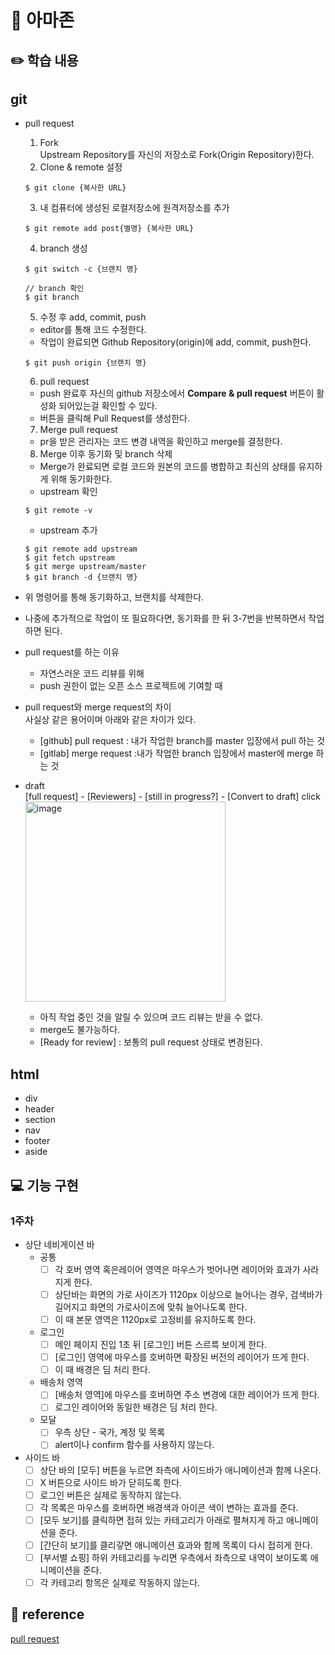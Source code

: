 # 🎯 아마존

## ✏️ 학습 내용

###

## git

- pull request

  1. Fork  
     Upstream Repository를 자신의 저장소로 Fork(Origin Repository)한다.
  2. Clone & remote 설정

  ```
  $ git clone {복사한 URL}
  ```

  3. 내 컴퓨터에 생성된 로컬저장소에 원격저장소를 추가

  ```
  $ git remote add post{별명} {복사한 URL}
  ```

  4. branch 생성

  ```
  $ git switch -c {브랜치 명}

  // branch 확인
  $ git branch
  ```

  5. 수정 후 add, commit, push

  - editor를 통해 코드 수정한다.
  - 작업이 완료되면 Github Repository(origin)에 add, commit, push한다.

  ```
  $ git push origin {브랜치 명}
  ```

  6. pull request

  - push 완료후 자신의 github 저장소에서 **Compare & pull request** 버튼이 활성화 되어있는걸 확인할 수 있다.
  - 버튼을 클릭해 Pull Request를 생성한다.

  7. Merge pull request

  - pr을 받은 관리자는 코드 변경 내역을 확인하고 merge를 결정한다.

  8. Merge 이후 동기화 및 branch 삭제

  - Merge가 완료되면 로컬 코드와 원본의 코드를 병합하고 최신의 상태를 유지하게 위해 동기화한다.
  - upstream 확인

  ```
  $ git remote -v
  ```

  - upstream 추가

  ```
  $ git remote add upstream
  $ git fetch upstream
  $ git merge upstream/master
  $ git branch -d {브랜치 명}
  ```

- 위 명령어를 통해 동기화하고, 브랜치를 삭제한다.
- 나중에 추가적으로 작업이 또 필요하다면, 동기화를 한 뒤 3-7번을 반복하면서 작업하면 된다.

- pull request를 하는 이유
  - 자연스러운 코드 리뷰를 위해
  - push 권한이 없는 오픈 소스 프로젝트에 기여할 때
- pull request와 merge request의 차이  
  사실상 같은 용어이며 아래와 같은 차이가 있다.
  - [github] pull request : 내가 작업한 branch를 master 입장에서 pull 하는 것
  - [gitlab] merge request :내가 작업한 branch 입장에서 master에 merge 하는 것
- draft  
  [full request] - [Reviewers] - [still in progress?] - [Convert to draft] click  
  <img width="320" alt="image" src="https://user-images.githubusercontent.com/88878874/223031668-051e4067-d4b9-4aae-82e0-567ccef22166.png">
  - 아직 작업 중인 것을 알릴 수 있으며 코드 리뷰는 받을 수 없다.
  - merge도 불가능하다.
  - [Ready for review] : 보통의 pull request 상태로 변경된다.

## html

- div
- header
- section
- nav
- footer
- aside

## 💻 기능 구현

### 1주차

- 상단 네비게이션 바
  - 공통
    - [ ] 각 호버 영역 혹은레이어 영역은 마우스가 벗어나면 레이어와 효과가 사라지게 한다.
    - [ ] 상단바는 화면의 가로 사이즈가 1120px 이상으로 늘어나는 경우, 검색바가 길어지고 화면의 가로사이즈에 맞춰 늘어나도록 한다.
    - [ ] 이 때 본문 영역은 1120px로 고정비를 유지하도록 한다.
  - 로그인
    - [ ] 메인 페이지 진입 1초 뒤 [로그인] 버튼 스르륵 보이게 한다.
    - [ ] [로그인] 영역에 마우스를 호버하면 확장된 버전의 레이어가 뜨게 한다.
    - [ ] 이 때 배경은 딤 처리 한다.
  - 배송처 영역
    - [ ] [배송처 영역]에 마우스를 호버하면 주소 변경에 대한 레이어가 뜨게 한다.
    - [ ] 로그인 레이어와 동일한 배경은 딤 처리 한다.
  - 모달
    - [ ] 우측 상단 - 국가, 계정 및 목록
    - [ ] alert이나 confirm 함수를 사용하지 않는다.
- 사이드 바
  - [ ] 상단 바의 [모두] 버튼을 누르면 좌측에 사이드바가 애니메이션과 함께 나온다.
  - [ ] X 버튼으로 사이드 바가 닫히도록 한다.
  - [ ] 로그인 버튼은 실제로 동작하지 않는다.
  - [ ] 각 목록은 마우스를 호버하면 배경색과 아이콘 색이 변하는 효과를 준다.
  - [ ] [모두 보기]를 클릭하면 접혀 있는 카테고리가 아래로 펼쳐지게 하고 애니메이션을 준다.
  - [ ] [간단히 보기]를 클리갛면 애니메이션 효과와 함께 목록이 다시 접히게 한다.
  - [ ] [부서별 쇼핑] 하위 카테고리를 누리면 우측에서 좌측으로 내역이 보이도록 애니메이션을 준다.
  - [ ] 각 카테고리 항목은 실제로 작동하지 않는다.

## 📒 reference

[pull request](https://velog.io/@zansol/Pull-Request-%EC%9D%B4%ED%95%B4%ED%95%98%EA%B8%B0)
